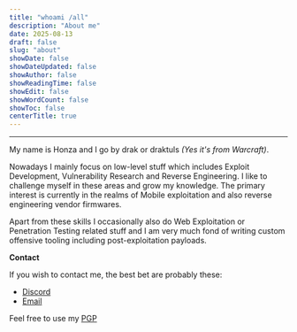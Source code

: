 ```yaml
---
title: "whoami /all"
description: "About me"
date: 2025-08-13
draft: false
slug: "about"
showDate: false
showDateUpdated: false
showAuthor: false
showReadingTime: false
showEdit: false
showWordCount: false
showToc: false
centerTitle: true
---
```


---
My name is Honza and I go by drak or draktuls *(Yes it's from Warcraft)*.

Nowadays I mainly focus on low-level stuff which includes Exploit Development, Vulnerability Research and Reverse Engineering.
I like to challenge myself in these areas and grow my knowledge. The primary interest is currently in the realms of Mobile exploitation and also reverse engineering vendor firmwares.

Apart from these skills I occasionally also do Web Exploitation or Penetration Testing related stuff and I am very much fond of writing custom offensive tooling including post-exploitation payloads. 

**Contact**

If you wish to contact me, the best bet are probably these:
- [Discord](https://discord.com/users/308273436076015618)
- [Email](mailto:dr4k.sec{at}gmail.com)

Feel free to use my [PGP](./draksec.asc)